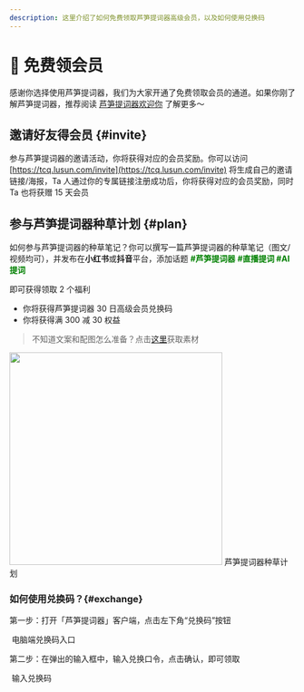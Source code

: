 ```yaml
---
description: 这里介绍了如何免费领取芦笋提词器高级会员，以及如何使用兑换码
---
```


# 🥳 免费领会员

感谢你选择使用芦笋提词器，我们为大家开通了免费领取会员的通道。如果你刚了解芦笋提词器，推荐阅读 [芦笋提词器欢迎你](/) 了解更多～

## 邀请好友得会员 {#invite}

参与芦笋提词器的邀请活动，你将获得对应的会员奖励。你可以访问 [https://tcq.lusun.com/invite](https://tcq.lusun.com/invite) 将生成自己的邀请链接/海报，Ta 人通过你的专属链接注册成功后，你将获得对应的会员奖励，同时 Ta 也将获赠 15 天会员

## 参与芦笋提词器种草计划 {#plan}

如何参与芦笋提词器的种草笔记？你可以撰写一篇芦笋提词器的种草笔记（图文/视频均可），并发布在**小红书**或**抖音**平台，添加话题 <span style="color:green;"> **#芦笋提词器**</span> <span style="color:green;">**#直播提词 #AI 提词​**</span>

即可获得领取 2 个福利

* 你将获得芦笋提词器 30 日高级会员兑换码
* 你将获得满 300 减 30 权益
> 不知道文案和配图怎么准备？点击[这里](materials.md)获取素材

<ImgCenter><img src="/assets/duozhongcao.png" alt="" width="375"></ImgCenter>
<ImgDesc>芦笋提词器种草计划</ImgDesc>

### 如何使用兑换码？{#exchange}

第一步：打开「芦笋提词器」客户端，点击左下角“兑换码”按钮

<ImgCenter><img src="/assets/duihuama1.png" alt=""></ImgCenter>
<ImgDesc>电脑端兑换码入口</ImgDesc>

第二步：在弹出的输入框中，输入兑换口令，点击确认，即可领取

<ImgCenter><img src="/assets/duihuanma2.png" alt=""></ImgCenter>
<ImgDesc>输入兑换码</ImgDesc>